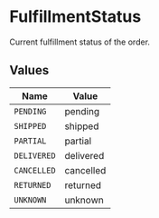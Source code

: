 # FulfillmentStatus

Current fulfillment status of the order.


## Values

| Name        | Value       |
| ----------- | ----------- |
| `PENDING`   | pending     |
| `SHIPPED`   | shipped     |
| `PARTIAL`   | partial     |
| `DELIVERED` | delivered   |
| `CANCELLED` | cancelled   |
| `RETURNED`  | returned    |
| `UNKNOWN`   | unknown     |